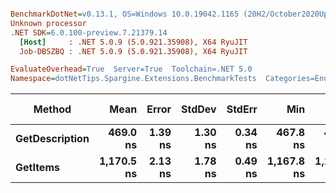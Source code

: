``` ini

BenchmarkDotNet=v0.13.1, OS=Windows 10.0.19042.1165 (20H2/October2020Update)
Unknown processor
.NET SDK=6.0.100-preview.7.21379.14
  [Host]     : .NET 5.0.9 (5.0.921.35908), X64 RyuJIT
  Job-DBSZBQ : .NET 5.0.9 (5.0.921.35908), X64 RyuJIT

EvaluateOverhead=True  Server=True  Toolchain=.NET 5.0  
Namespace=dotNetTips.Spargine.Extensions.BenchmarkTests  Categories=EnumExtensions  

```
|         Method |       Mean |   Error |  StdDev |  StdErr |        Min |         Q1 |     Median |         Q3 |        Max |        Op/s | CI99.9% Margin | Iterations | Kurtosis | MValue | Skewness | Rank | LogicalGroup | Baseline | Code Size |  Gen 0 | Allocated |
|--------------- |-----------:|--------:|--------:|--------:|-----------:|-----------:|-----------:|-----------:|-----------:|------------:|---------------:|-----------:|---------:|-------:|---------:|-----:|------------- |--------- |----------:|-------:|----------:|
| **GetDescription** |   **469.0 ns** | **1.39 ns** | **1.30 ns** | **0.34 ns** |   **467.8 ns** |   **468.1 ns** |   **468.5 ns** |   **469.6 ns** |   **471.7 ns** | **2,132,352.8** |       **1.393 ns** |      **15.00** |    **2.756** |  **2.000** |   **1.0659** |    **1** |            ***** |       **No** |     **272 B** | **0.0024** |      **24 B** |
|       **GetItems** | **1,170.5 ns** | **2.13 ns** | **1.78 ns** | **0.49 ns** | **1,167.8 ns** | **1,169.4 ns** | **1,170.5 ns** | **1,171.6 ns** | **1,174.1 ns** |   **854,317.0** |       **2.133 ns** |      **13.00** |    **2.097** |  **2.000** |   **0.2238** |    **2** |            ***** |       **No** |     **425 B** | **0.0553** |     **512 B** |
